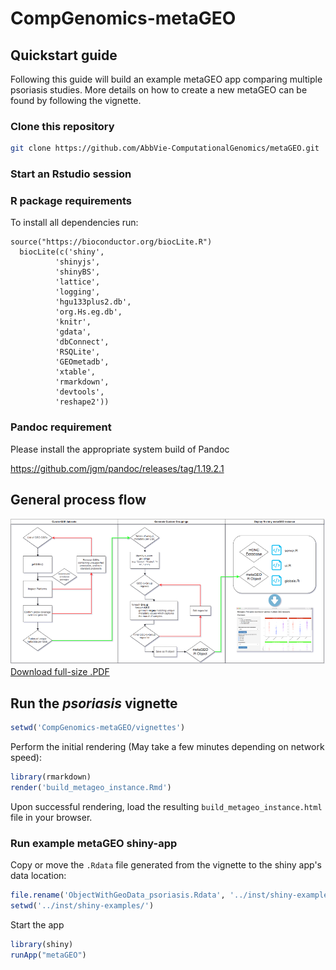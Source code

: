 # CompGenomics-metaGEO
## Quickstart guide
Following this guide will build an example metaGEO app comparing multiple psoriasis studies.  More details on how to create a new metaGEO can be found by following the vignette.
### Clone this repository
```bash
git clone https://github.com/AbbVie-ComputationalGenomics/metaGEO.git
```
### Start an Rstudio session

### R package requirements
To install all dependencies run:
```  
source("https://bioconductor.org/biocLite.R")
  biocLite(c('shiny',
          'shinyjs',
          'shinyBS',
          'lattice',
          'logging',
          'hgu133plus2.db',
          'org.Hs.eg.db', 
          'knitr',
          'gdata',
          'dbConnect',
          'RSQLite',
          'GEOmetadb',
          'xtable',
          'rmarkdown',
          'devtools',
          'reshape2'))
```

### Pandoc requirement
Please install the appropriate system build of Pandoc

https://github.com/jgm/pandoc/releases/tag/1.19.2.1


## General process flow
![process_flow](metaGEO_flow_small.png "Process flow diagram")
[Download full-size .PDF](metaGEO-flow.pdf)

## Run the *psoriasis* vignette

```R
setwd('CompGenomics-metaGEO/vignettes')
```

Perform the initial rendering (May take a few minutes depending on network speed):
```R
library(rmarkdown)
render('build_metageo_instance.Rmd')
```

Upon successful rendering, load the resulting `build_metageo_instance.html` file in your browser.


### Run example metaGEO shiny-app
Copy or move the `.Rdata` file generated from the vignette to the shiny app's data location:
```R
file.rename('ObjectWithGeoData_psoriasis.Rdata', '../inst/shiny-examples/data/ObjectWithGeoData_psoriasis.Rdata')
setwd('../inst/shiny-examples/')
```

Start the app
```R
library(shiny)
runApp("metaGEO")
```

